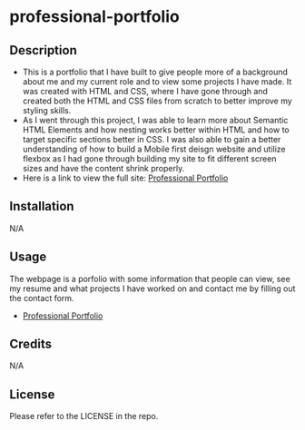 # professional-portfolio

## Description
- This is a portfolio that I have built to give people more of a background about me and my current role and to view some projects I have made. It was created with HTML and CSS, where I have gone through and created both the HTML and CSS files from scratch to better improve my styling skills.
- As I went through this project, I was able to learn more about Semantic HTML Elements and how nesting works better within HTML and how to target specific sections better in CSS. I was also able to gain a better understanding of how to build a Mobile first deisgn website and utilize flexbox as I had gone through building my site to fit different screen sizes and have the content shrink properly.
- Here is a link to view the full site: [Professional Portfolio](https://canadianfaller7.github.io/professional-portfolio/ "Named link title")

## Installation
N/A

## Usage
The webpage is a porfolio with some information that people can view, see my resume and what projects I have worked on and contact me by filling out the contact form.
* [Professional Portfolio](https://canadianfaller7.github.io/professional-portfolio/ "Named link title")

## Credits
N/A

## License
Please refer to the LICENSE in the repo.
